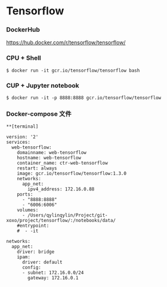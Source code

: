 <!-- toc -->
# Tensorflow

### DockerHub

https://hub.docker.com/r/tensorflow/tensorflow/

### CPU + Shell
```
$ docker run -it gcr.io/tensorflow/tensorflow bash
```

### CUP + Jupyter notebook
```
$ docker run -it -p 8888:8888 gcr.io/tensorflow/tensorflow
```

### Docker-compose 文件
```
**[terminal]

version: '2'
services:
  web-tensorflow:
    domainname: web-tensorflow
    hostname: web-tensorflow
    container_name: ctr-web-tensorflow
    restart: always
    image: gcr.io/tensorflow/tensorflow:1.3.0
    networks:
      app_net:
        ipv4_address: 172.16.0.88
    ports:
      - "8888:8888"
      - "6006:6006"
    volumes:
      - /Users/qylinqylin/Project/git-xoxo/project/tensorflow/:/notebooks/data/
    #entrypoint:
    #  - -it

networks:
  app_net:
    driver: bridge
    ipam:
      driver: default
      config:
      - subnet: 172.16.0.0/24
        gateway: 172.16.0.1
```

